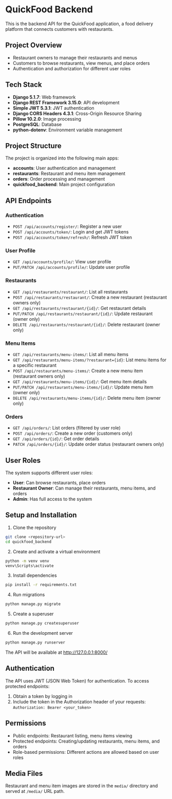 # QuickFood Backend

This is the backend API for the QuickFood application, a food delivery platform that connects customers with restaurants.

## Project Overview

- Restaurant owners to manage their restaurants and menus
- Customers to browse restaurants, view menus, and place orders
- Authentication and authorization for different user roles

## Tech Stack

- **Django 5.1.7**: Web framework
- **Django REST Framework 3.15.0**: API development
- **Simple JWT 5.3.1**: JWT authentication
- **Django CORS Headers 4.3.1**: Cross-Origin Resource Sharing
- **Pillow 10.2.0**: Image processing
- **PostgreSQL**: Database
- **python-dotenv**: Environment variable management

## Project Structure

The project is organized into the following main apps:

- **accounts**: User authentication and management
- **restaurants**: Restaurant and menu item management
- **orders**: Order processing and management
- **quickfood_backend**: Main project configuration

## API Endpoints

### Authentication

- `POST /api/accounts/register/`: Register a new user
- `POST /api/accounts/token/`: Login and get JWT tokens
- `POST /api/accounts/token/refresh/`: Refresh JWT token

### User Profile

- `GET /api/accounts/profile/`: View user profile
- `PUT/PATCH /api/accounts/profile/`: Update user profile

### Restaurants

- `GET /api/restaurants/restaurant/`: List all restaurants
- `POST /api/restaurants/restaurant/`: Create a new restaurant (restaurant owners only)
- `GET /api/restaurants/restaurant/{id}/`: Get restaurant details
- `PUT/PATCH /api/restaurants/restaurant/{id}/`: Update restaurant (owner only)
- `DELETE /api/restaurants/restaurant/{id}/`: Delete restaurant (owner only)

### Menu Items

- `GET /api/restaurants/menu-items/`: List all menu items
- `GET /api/restaurants/menu-items/?restaurant={id}`: List menu items for a specific restaurant
- `POST /api/restaurants/menu-items/`: Create a new menu item (restaurant owners only)
- `GET /api/restaurants/menu-items/{id}/`: Get menu item details
- `PUT/PATCH /api/restaurants/menu-items/{id}/`: Update menu item (owner only)
- `DELETE /api/restaurants/menu-items/{id}/`: Delete menu item (owner only)

### Orders

- `GET /api/orders/`: List orders (filtered by user role)
- `POST /api/orders/`: Create a new order (customers only)
- `GET /api/orders/{id}/`: Get order details
- `PATCH /api/orders/{id}/`: Update order status (restaurant owners only)

## User Roles

The system supports different user roles:
- **User**: Can browse restaurants, place orders
- **Restaurant Owner**: Can manage their restaurants, menu items, and orders
- **Admin**: Has full access to the system

## Setup and Installation

1. Clone the repository
```bash
git clone <repository-url>
cd quickfood_backend
```

2. Create and activate a virtual environment
```bash
python -m venv venv
venv\Scripts\activate
```

3. Install dependencies
```bash
pip install -r requirements.txt
```

4. Run migrations
```bash
python manage.py migrate
```

5. Create a superuser
```bash
python manage.py createsuperuser
```

6. Run the development server
```bash
python manage.py runserver
```

The API will be available at http://127.0.0.1:8000/

## Authentication

The API uses JWT (JSON Web Token) for authentication. To access protected endpoints:

1. Obtain a token by logging in
2. Include the token in the Authorization header of your requests:
   `Authorization: Bearer <your_token>`

## Permissions

- Public endpoints: Restaurant listing, menu items viewing
- Protected endpoints: Creating/updating restaurants, menu items, and orders
- Role-based permissions: Different actions are allowed based on user roles

## Media Files

Restaurant and menu item images are stored in the `media/` directory and served at `/media/` URL path.

